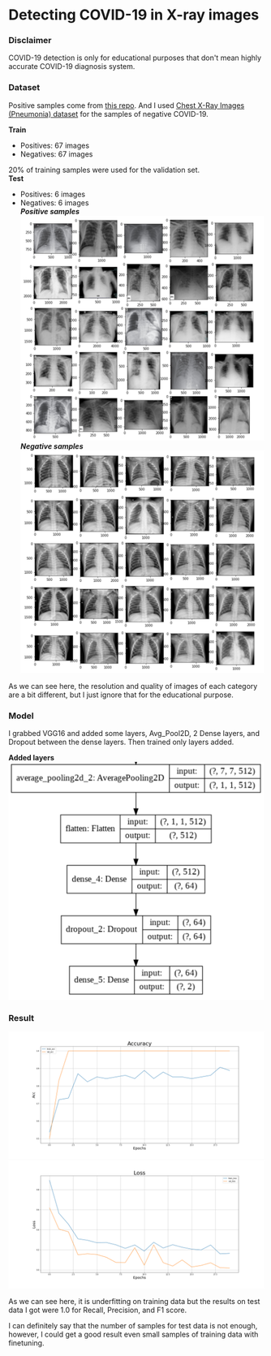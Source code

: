 # Detecting COVID-19 in X-ray images

### Disclaimer

COVID-19 detection is only for educational purposes that don't mean highly accurate COVID-19 diagnosis system.

### Dataset

Positive samples come from <a href="https://github.com/ieee8023/covid-chestxray-dataset">this repo</a>.
And I used <a href="https://www.kaggle.com/paultimothymooney/chest-xray-pneumonia">Chest X-Ray Images (Pneumonia) dataset</a> for the samples of negative COVID-19.

<strong>Train</strong>

- Positives: 67 images
- Negatives: 67 images

20% of training samples were used for the validation set.<br>
<strong>Test</strong>

- Positives: 6 images
- Negatives: 6 images
  <br>
  <i><strong>Positive samples</strong></i>
  <img src="result/positive_samples.png">
  <br>
  <i><strong>Negative samples</strong></i>
  <img src="result/negative_samples.png">

<p>As we can see here, the resolution and quality of images of each category are a bit different, but I just ignore that for the educational purpose. </p>

### Model

I grabbed VGG16 and added some layers, Avg_Pool2D, 2 Dense layers, and Dropout between the dense layers.
Then trained only layers added.

<strong>Added layers</strong>
<img src="result/additional_layers.png">

### Result

<img src="result/acc_result.png">
<img src="result/loss_result.png">

As we can see here, it is underfitting on training data but the results on test data I got were 1.0 for Recall, Precision, and F1 score.

I can definitely say that the number of samples for test data is not enough, however, I could get a good result even small samples of training data with finetuning.
